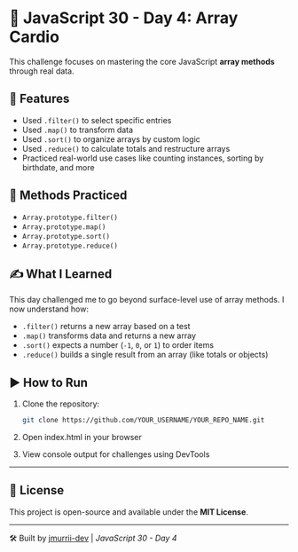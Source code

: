 # 🧠 JavaScript 30 - Day 4: Array Cardio

This challenge focuses on mastering the core JavaScript **array methods** through real data.

## 🚀 Features

- Used `.filter()` to select specific entries
- Used `.map()` to transform data
- Used `.sort()` to organize arrays by custom logic
- Used `.reduce()` to calculate totals and restructure arrays
- Practiced real-world use cases like counting instances, sorting by birthdate, and more

## 🧠 Methods Practiced

- `Array.prototype.filter()`
- `Array.prototype.map()`
- `Array.prototype.sort()`
- `Array.prototype.reduce()`

## ✍️ What I Learned

This day challenged me to go beyond surface-level use of array methods. I now understand how:

- `.filter()` returns a new array based on a test
- `.map()` transforms data and returns a new array
- `.sort()` expects a number (`-1`, `0`, or `1`) to order items
- `.reduce()` builds a single result from an array (like totals or objects)

## ▶️ How to Run

1. Clone the repository:

   ```sh
   git clone https://github.com/YOUR_USERNAME/YOUR_REPO_NAME.git

   ```

2. Open index.html in your browser

3. View console output for challenges using DevTools

---

## 📜 License

This project is open-source and available under the **MIT License**.

---

🛠 Built by [jmurrii-dev](https://github.com/jmurrii-dev) | _JavaScript 30 - Day 4_
